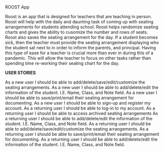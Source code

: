 ROOST App

Roost is an app that is designed for teachers that are teaching in person. 
Roost will help with the daily and daunting task of coming up with seating arrangements for students attending school.
Roost helps randomize seating charts and gives the ability to cusomize the number and rows of seats.
Roost also saves the seating arrangement for the day. 
If a student becomes sick, then the teacher must provide the seating arrangement displaying who the student sat next to in order to inform the parents, and principal.
Having this type of ease for a teacher is crucial more than ever in during this of a pandemic. 
This will allow the teacher to focus on other tasks rather than spending time re-working their seating chart for the day.

****USER STORIES****

As a new user 	I should be able to add/delete/save/edit/customize the seating arrangements.
As a new user 	I should be able to add/delete/edit the information of the student. I.E. Name, Class, and Note field.
As a new user 	I should be able to save/print/email their seating arrangement for documenting.
As a new user 	I should be able to sign-up and register my account. 
As a returning user 	I should be able to log-in to my account. 
As a returning user 	I should be able to access archived seating arrangements
As a returning user 	I should be able to add/delete/edit the information of the student. I.E. Name, Class, and Note field.
As a returning user 	I should be able to add/delete/save/edit/customize the seating arrangements.
As a returning user 	I should be able to save/print/email their seating arrangement for documenting.
As a returning user 	I should be able to add/delete/edit the information of the student. I.E. Name, Class, and Note field.
